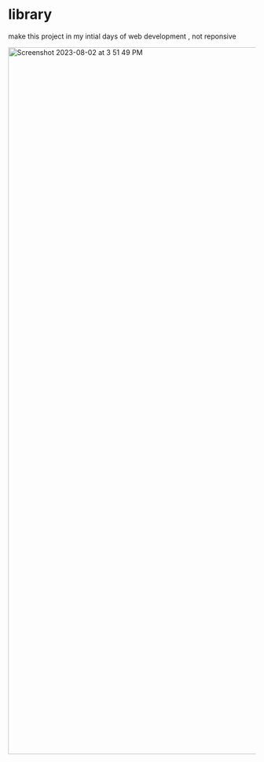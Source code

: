 # library
make this project in my intial days of web development , not reponsive 

<img width="1440" alt="Screenshot 2023-08-02 at 3 51 49 PM" src="https://github.com/saadmalik7223/library/assets/93832892/6807ff75-d5ba-4655-b838-fc9b337b243c">
